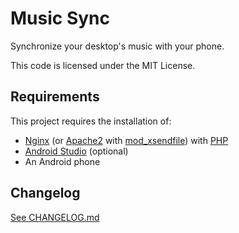 # Music Sync #

Synchronize your desktop's music with your phone.

This code is licensed under the MIT License.

## Requirements

This project requires the installation of:

 - [Nginx](http://nginx.org/en/) (or [Apache2](https://httpd.apache.org/) with [mod_xsendfile](https://tn123.org/mod_xsendfile/)) with [PHP](https://secure.php.net/)
 - [Android Studio](http://developer.android.com/sdk/) (optional)
 - An Android phone

## Changelog
[See CHANGELOG.md][CLog.md]

  [CLog.md]: https://bitbucket.org/wassup789/
